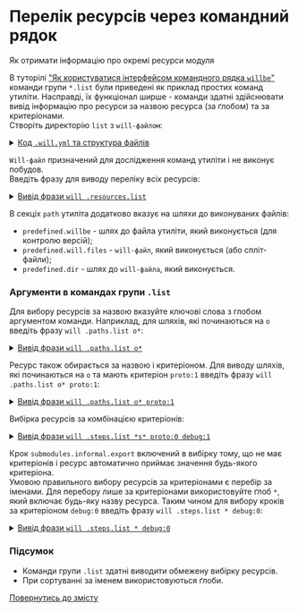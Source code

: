 # Перелік ресурсів через командний рядок

Як отримати інформацію про окремі ресурси модуля  

В туторілі ["Як користуватися інтерфейсом командного рядка `willbe`"](HowToUseCommandLineInterfaceOfWill.md) команди групи `*.list` були приведені як приклад простих команд утиліти. Насправді, їх функціонал ширше - команди здатні здійснювати вивід інформацію про ресурси за назвою ресурса (за ґлобом) та за критеріонами.  
Створіть директорію `list` з `will-файлом`:  

<details>
  <summary><u>Код <code>.will.yml</code> та структура файлів</u></summary>

```yaml
path :

  proto : './proto'
  in : '.'
  out : 'out'
  out.debug :
    path : './out/debug'
    criterion :
      debug : 1
      proto : 1
  out.release :
    path : './out/release'
    criterion :
      debug : 0
      proto : 0

step :

  reflect.proto :
    inherit : predefined.reflect
    reflector :
      reflector::reflect.proto.*=1
    criterion :
      debug : [ 0,1 ]
      proto : 1

  reflect.submodules :
    inherit : predefined.reflect
    reflector :
      reflector::reflect.submodules*=1
    criterion :
      debug : 1
      proto : 0

  delete.out.debug :
    inherit : predefined.delete
    filePath : path::out.debug
    criterion :
      debug : 1

  submodules.informal.export :
    currentPath : path::dirPath
    shell : 'node {path::willPath} .each ./module .export'

```

<p>Структура модуля</p>

```
list
  └── .will.yml  

```

</details>

`Will-файл` призначений для дослідження команд утиліти і не виконує побудов.  
Введіть фразу для виводу переліку всіх ресурсів:  

<details>
  <summary><u>Вивід фрази <code>will .resources.list</code></u></summary>

```
[user@user ~]$ will .resources.list
...
About
  enabled : 1

Paths
  predefined.willbe : '/usr/lib/node_modules/willbe/proto/dwtools/atop/will/Exec' 
  predefined.will.files : '/path_to_file/.will.yml' 
  predefined.dir : '/path_to_file' 
  proto : './proto' 
  in : '.' 
  out : 'out' 
  out.debug : './out/debug' 
  out.release : './out/release'

step::reflect.proto.
  criterion : 
    debug : 0 
    proto : 1 
  opts : 
    reflector : reflector::reflect.proto.*=1 
  inherit : 
    predefined.reflect

step::reflect.proto.debug
  criterion : 
    debug : 1 
    proto : 1 
  opts : 
    reflector : reflector::reflect.proto.*=1 
  inherit : 
    predefined.reflect

step::reflect.submodules
  criterion : 
    debug : 1 
    proto : 0 
  opts : 
    reflector : reflector::reflect.submodules*=1 
  inherit : 
    predefined.reflect

step::delete.out.debug
  criterion : 
    debug : 1 
  opts : 
    filePath : path::out.debug 
  inherit : 
    predefined.delete

step::submodules.informal.export
  opts : 
    currentPath : path::dirPath 
    shell : node {path::willPath} .each ./module .export 
  inherit : 
    predefined.shell


```

</details>

В секціх `path` утиліта додатково вказує на шляхи до виконуваних файлів:  
- `predefined.willbe` - шлях до файла утиліти, який виконується (для контролю версій);  
- `predefined.will.files` - `will-файл`, який виконується (або спліт-файли);  
- `predefined.dir` - шлях до `will-файла`, який виконується.  

### Аргументи в командах групи `.list`
Для вибору ресурсів за назвою вказуйте ключові слова з глобом аргументом команди. Наприклад, для шляхів, які починаються на `o` введіть фразу `will .paths.list о*`:  

<details>
  <summary><u>Вивід фрази <code>will .paths.list о*</code></u></summary>

```
[user@user ~]$ will .paths.list o*
...
Paths
  out : 'out' 
  out.debug : './out/debug' 
  out.release : './out/release'

```

</details>

Ресурс також обирається за назвою і критеріоном. Для виводу шляхів, які починаються на `o` та мають критеріон `proto:1` введіть фразу `will .paths.list о* proto:1`:  

<details>
  <summary><u>Вивід фрази <code>will .paths.list о* proto:1</code></u></summary>

```
[user@user ~]$ will .paths.list o* proto:1
...
Paths
  out : 'out' 
  out.debug : './out/debug'

```

</details>

Вибірка ресурсів за комбінацією критеріонів: 

<details>
  <summary><u>Вивід фрази <code>will .steps.list *s* proto:0 debug:1</code></u></summary>

```
[user@user ~]$ will .steps.list *s* proto:0 debug:1
...
step::reflect.submodules
  criterion : 
    debug : 1 
    proto : 0 
  opts : 
    reflector : reflector::reflect.submodules*=1 
  inherit : 
    predefined.reflect

step::submodules.informal.export
  opts : 
    currentPath : path::dirPath 
    shell : node {path::willPath} .each ./module .export 
  inherit : 
    predefined.shell

```

</details>

Крок `submodules.informal.export` включений в вибірку тому, що не має критеріонів і ресурс автоматично приймає значення будь-якого критеріона.  
Умовою правильного вибору ресурсів за критеріонами є перебір за іменами. Для перебору лише за критеріонами використовуйте ґлоб `*`, який включає будь-яку назву ресурса. Таким чином для вибору кроків за критеріоном `debug:0` введіть фразу `will .steps.list * debug:0`:

<details>
  <summary><u>Вивід фрази <code>will .steps.list * debug:0</code></u></summary>

```
[user@user ~]$ will .steps.list * debug:0
...
step::reflect.proto.
  criterion : 
    debug : 0 
    proto : 1 
  opts : 
    reflector : reflector::reflect.proto.*=1 
  inherit : 
    predefined.reflect

step::submodules.informal.export
  opts : 
    currentPath : path::dirPath 
    shell : node {path::willPath} .each ./module .export 
  inherit : 
    predefined.shell

```

</details>

### Підсумок   
- Команди групи `.list` здатні виводити обмежену вибірку ресурсів.  
- При сортуванні за іменем використовуються ґлоби.

[Повернутись до змісту](../README.md#tutorials)